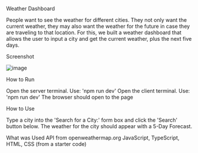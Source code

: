 Weather Dashboard

People want to see the weather for different cities. They not only want the current weather, they may also want the weather for the future in case they are traveling to that location. 
For this, we built a weather dashboard that allows the user to input a city and get the current weather, plus the next five days.

Screenshot

![image](https://github.com/user-attachments/assets/4797853a-794c-469e-8934-c0cdeededfa9)

How to Run

Open the server terminal. Use: 'npm run dev'
Open the client terminal. Use: 'npm run dev'
The browser should open to the page

How to Use

Type a city into the 'Search for a City:' form box and click the 'Search' button below.
The weather for the city should appear with a 5-Day Forecast.

What was Used
API from openweathermap.org
JavaScript, TypeScript, HTML, CSS (from a starter code)
